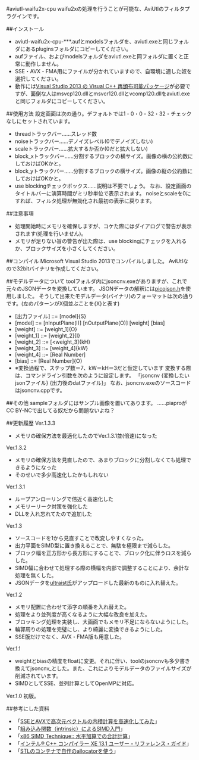 #aviutl-waifu2x-cpu
waifu2xの処理を行うことが可能な、AviUtlのフィルタプラグインです。

##インストール
 * aviutl-waifu2x-cpu-***.aufとmodelsフォルダを、aviutl.exeと同じフォルダにあるpluginsフォルダにコピーしてください。
 * aufファイル、およびmodelsフォルダをaviutl.exeと同フォルダに置くと正常に動作しません。
 * SSE・AVX・FMA用にファイルが分かれていますので、自環境に適した奴を選択してください。
 * 動作には[Visual Studio 2013 の Visual C++ 再頒布可能パッケージ](https://www.microsoft.com/ja-jp/download/details.aspx?id=40784)が必要ですが、面倒な人はmsvcp120.dllとmsvcr120.dllとvcomp120.dllをaviutl.exeと同じフォルダにコピーしてください。

##使用方法
設定画面は次の通り。デフォルトでは1・0・0・32・32・チェックなしにセットされています。
 * threadトラックバー……スレッド数
 * noiseトラックバー……デノイズレベル(0でデノイズしない)
 * scaleトラックバー……拡大するか否か(0だと拡大しない)
 * block_xトラックバー……分割するブロックの横サイズ。画像の横の公約数にしておけばOKかと。
 * block_yトラックバー……分割するブロックの横サイズ。画像の縦の公約数にしておけばOKかと。
 * use blockingチェックボックス……説明は不要でしょう。
なお、設定画面のタイトルバーに演算時間がミリ秒単位で表示されます。
noiseとscaleを0にすれば、フィルタ処理が無効化され最初の表示に戻ります。

##注意事項
 * 処理開始時にメモリを確保しますが、コケた際にはダイアログで警告が表示されます(処理を行いません)。
 * メモリが足りない旨の警告が出た際は、use blockingにチェックを入れるか、ブロックサイズを小さくしてください。

##コンパイル
Microsoft Visual Studio 2013でコンパイルしました。
AviUtlなので32bitバイナリを作成してください。

##モデルデータについて
toolフォルダ内にjsoncnv.exeがありますが、これで元々のJSONデータを変換しています。
JSONデータの解釈には[picojson.h](https://github.com/kazuho/picojson)を使用しました。
そうして出来たモデルデータ(バイナリ)のフォーマットは次の通りです。(左のパターンがX個並ぶことを{X}と表す)
 * [出力ファイル] ::= [model]{S}
 * [model]    ::= [nInputPlane(I)] [nOutputPlane(O)] [weight] [bias]
 * [weight]   ::= [weight_1]{O}
 * [weight_1] ::= [weight_2]{I}
 * [weight_2] ::= [<weight_3]{kH}
 * [weight_3] ::= [weight_4]{kW}
 * [weight_4] ::= [Real Number]
 * [bias] ::= [Real Number]{O}
 * ※変換過程で、ステップ数＝7、kW＝kH＝3だと仮定しています
変換する際は、コマンドライン引数を次のように設定します。
「jsoncnv {変換したいjsonファイル} {出力後のdatファイル}」
なお、jsoncnv.exeのソースコードはjsoncnv.cppです。

##その他
sampleフォルダにはサンプル画像を置いてあります。
……piaproがCC BY-NCで出してる奴だから問題ないよね？

##更新履歴
Ver.1.3.3
 * メモリの確保方法を最適化したのでVer.1.3.1並(倍速)になった

Ver.1.3.2
 * メモリの確保方法を見直したので、あまりブロックに分割しなくても処理できるようになった
 * そのせいで多少高速化したかもしれない

Ver.1.3.1
 * ループアンローリングで倍近く高速化した
 * メモリーリーク対策を強化した
 * DLLを入れ忘れてたので追加した

Ver.1.3
 * ソースコードを1から見直すことで改変しやすくなった。
 * 出力平面をSIMD型に置き換えることで、無駄を極限まで減らした。
 * ブロック幅を正方形から長方形にすることで、ブロック化に伴うロスを減らした。
 * SIMD幅に合わせて処理する際の横幅を内部で調整することにより、余計な処理を無くした。
 * JSONデータを[ultraist氏](https://twitter.com/ultraistter)がアップロードした最新のものに入れ替えた。

Ver.1.2
 * メモリ配置に合わせて添字の順番を入れ替えた。
 * 処理をより並列度が高くなるように大幅な改良を加えた。
 * ブロッキング処理を実装し、大画面でもメモリ不足にならないようにした。
 * 輪郭周りの処理を完璧にし、より綺麗に変換できるようにした。
 * SSE版だけでなく、AVX・FMA版も用意した。

Ver.1.1
 * weightとbiasの精度をfloatに変更。それに伴い、toolのjsoncnvも多少書き換えてjsoncnv_とした。また、これによりモデルデータのファイルサイズが削減されています。
 * SIMDとしてSSE、並列計算としてOpenMPに対応。

Ver.1.0
初版。

##参考にした資料
 * 「[SSEとAVXで高次元ベクトルの内積計算を高速化してみた](http://daily.belltail.jp/?p=1520)」
 * 「[組み込み関数（intrinsic）によるSIMD入門](http://www.slideshare.net/FukushimaNorishige/simd-10548373)」
 * 「[x86 SIMD Technique:: 水平加算での合計計算](http://www.kaede-software.com/2014/04/post_641.html)」
 * 「[インテル® C++ コンパイラー XE 13.1 ユーザー・リファレンス・ガイド](http://nf.nci.org.au/facilities/software/intel-ct/13.5.192/Documentation/ja_JP/compiler_c/main_cls/index.htm)」
 * 「[STLのコンテナで自作のallocatorを使う](http://d.hatena.ne.jp/sorayukinoyume/20121017/1350473588)」
